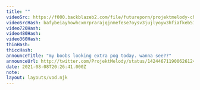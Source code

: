 ```yaml
---
title: ""
videoSrc: https://f000.backblazeb2.com/file/futureporn/projektmelody-chaturbate-2021-08-08.mp4
videoSrcHash: bafybeiayhowhcxmrprarajqjnmefese7oysv3jujlyoyw3hfiafkeb57ym/projektmelody%202021-08-08%2020_42-projektmelody.mp4
video720Hash: 
video480Hash: 
video360Hash: 
thinHash: 
thiccHash: 
announceTitle: "my boobs looking extra pog today. wanna see??"
announceUrl: http://twitter.com/ProjektMelody/status/1424467119006261249
date: 2021-08-08T20:26:41.000Z
note: 
layout: layouts/vod.njk
---
```


